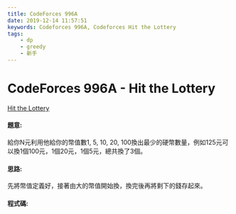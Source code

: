 ```yaml
---
title: CodeForces 996A
date: 2019-12-14 11:57:51
keywords: Codeforces 996A, Codeforces Hit the Lottery
tags:
    - dp
    - greedy
    - 新手
---
```

# CodeForces 996A - Hit the Lottery
[Hit the Lottery](http://codeforces.com/problemset/problem/996/A)


#### 題意:
給你N元利用他給你的幣值數1, 5, 10, 20, 100換出最少的硬幣數量，例如125元可以換1個100元，1個20元，1個5元，總共換了3個。
<!-- more -->
#### 思路:
先將幣值定義好，接著由大的幣值開始換，換完後再將剩下的錢存起來。

#### 程式碼:
<script src="https://gist.github.com/Daviswww/506667681b6d86205d3ef998c8f1ad80.js"></script>